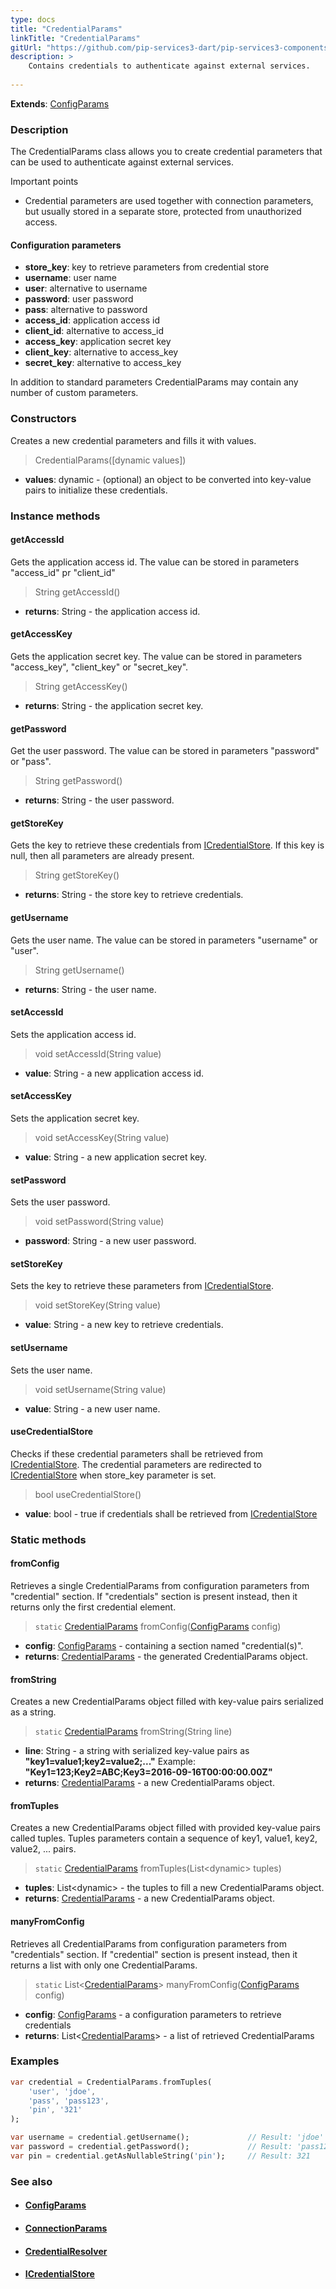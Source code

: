 ```yaml
---
type: docs
title: "CredentialParams"
linkTitle: "CredentialParams"
gitUrl: "https://github.com/pip-services3-dart/pip-services3-components-dart"
description: >
    Contains credentials to authenticate against external services.
    
---
```


**Extends**: [ConfigParams](../../../commons/config/config_params)

### Description

The CredentialParams class allows you to create credential parameters that can be used to authenticate against external services.

Important points

- Credential parameters are used together with connection parameters, but usually stored in a separate store, protected from unauthorized access.

#### Configuration parameters

- **store_key**: key to retrieve parameters from credential store
- **username**: user name
- **user**: alternative to username
- **password**: user password
- **pass**: alternative to password
- **access_id**: application access id
- **client_id**: alternative to access_id
- **access_key**: application secret key
- **client_key**: alternative to access_key
- **secret_key**: alternative to access_key

In addition to standard parameters CredentialParams may contain any number of custom parameters.

### Constructors
Creates a new credential parameters and fills it with values.

> CredentialParams([dynamic values])

- **values**: dynamic - (optional) an object to be converted into key-value pairs to initialize these credentials.


### Instance methods

#### getAccessId
Gets the application access id. The value can be stored in parameters "access_id" pr "client_id"

> String getAccessId()

- **returns**: String - the application access id.


#### getAccessKey
Gets the application secret key.
The value can be stored in parameters "access_key", "client_key" or "secret_key".

> String getAccessKey()

- **returns**: String - the application secret key.


#### getPassword
Get the user password. The value can be stored in parameters "password" or "pass".

> String getPassword()

- **returns**: String - the user password.


#### getStoreKey
Gets the key to retrieve these credentials from [ICredentialStore](../icredential_store).
If this key is null, then all parameters are already present.

> String getStoreKey()

- **returns**: String - the store key to retrieve credentials.


#### getUsername
Gets the user name. The value can be stored in parameters "username" or "user".

> String getUsername()

- **returns**: String - the user name.


#### setAccessId
Sets the application access id.

> void setAccessId(String value)

- **value**: String - a new application access id.


#### setAccessKey
Sets the application secret key.

> void setAccessKey(String value)

- **value**: String - a new application secret key.


#### setPassword
Sets the user password.

> void setPassword(String value)

- **password**: String - a new user password.


#### setStoreKey
Sets the key to retrieve these parameters from [ICredentialStore](../icredential_store).

> void setStoreKey(String value)

- **value**: String - a new key to retrieve credentials.


#### setUsername
Sets the user name.

> void setUsername(String value)

- **value**: String - a new user name.


#### useCredentialStore
Checks if these credential parameters shall be retrieved from [ICredentialStore](../icredential_store).
The credential parameters are redirected to [ICredentialStore](../icredential_store) when store_key parameter is set.

> bool useCredentialStore()

- **value**: bool - true if credentials shall be retrieved from [ICredentialStore](../icredential_store)

### Static methods

#### fromConfig
Retrieves a single CredentialParams from configuration parameters
from "credential" section. If "credentials" section is present instead,
then it returns only the first credential element.

> `static` [CredentialParams]() fromConfig([ConfigParams](../../../commons/config/config_params) config)

- **config**: [ConfigParams](../../../commons/config/config_params) -  containing a section named "credential(s)".
- **returns**: [CredentialParams]() - the generated CredentialParams object.


#### fromString
Creates a new CredentialParams object filled with key-value pairs serialized as a string.

> `static` [CredentialParams]() fromString(String line)

- **line**: String - a string with serialized key-value pairs as **"key1=value1;key2=value2;..."**
Example: **"Key1=123;Key2=ABC;Key3=2016-09-16T00:00:00.00Z"**
- **returns**: [CredentialParams]() - a new CredentialParams object.


#### fromTuples
Creates a new CredentialParams object filled with provided key-value pairs called tuples.
Tuples parameters contain a sequence of key1, value1, key2, value2, ... pairs.

> `static` [CredentialParams]() fromTuples(List\<dynamic\> tuples)

- **tuples**: List\<dynamic\> - the tuples to fill a new CredentialParams object.
- **returns**: [CredentialParams]() - a new CredentialParams object.


#### manyFromConfig
Retrieves all CredentialParams from configuration parameters
from "credentials" section. If "credential" section is present instead,
then it returns a list with only one CredentialParams.

> `static` List<[CredentialParams]()> manyFromConfig([ConfigParams](../../../commons/config/config_params) config)

- **config**: [ConfigParams](../../../commons/config/config_params) - a configuration parameters to retrieve credentials
- **returns**: List<[CredentialParams]()> - a list of retrieved CredentialParams

### Examples

```dart
var credential = CredentialParams.fromTuples(
    'user', 'jdoe',
    'pass', 'pass123',
    'pin', '321'
);

var username = credential.getUsername();             // Result: 'jdoe'
var password = credential.getPassword();             // Result: 'pass123'
var pin = credential.getAsNullableString('pin');     // Result: 321 
```

### See also
- #### [ConfigParams](../../../commons/config/config_params)
- #### [ConnectionParams](../connect/connection_params)
- #### [CredentialResolver](../credential_resolver)
- #### [ICredentialStore](../icredential_store)
